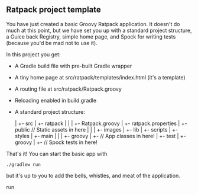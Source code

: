 Ratpack project template
-----------------------------

You have just created a basic Groovy Ratpack application. It doesn't do much
at this point, but we have set you up with a standard project structure, a 
Guice back Registry, simple home page, and Spock for writing tests (because 
you'd be mad not to use it).

In this project you get:

* A Gradle build file with pre-built Gradle wrapper
* A tiny home page at src/ratpack/templates/index.html (it's a template)
* A routing file at src/ratpack/Ratpack.groovy
* Reloading enabled in build.gradle
* A standard project structure:

    <proj>
      |
      +- src
          |
          +- ratpack
          |     |
          |     +- Ratpack.groovy
          |     +- ratpack.properties
          |     +- public // Static assets in here
          |          |
          |          +- images
          |          +- lib
          |          +- scripts
          |          +- styles
          |
          +- main
          |   |
          |   +- groovy
                   |
                   +- // App classes in here!
          |
          +- test
              |
              +- groovy
                   |
                   +- // Spock tests in here!

That's it! You can start the basic app with

    ./gradlew run

but it's up to you to add the bells, whistles, and meat of the application.

run 